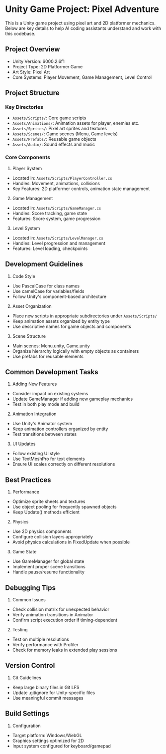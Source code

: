 # Unity Game Project: Pixel Adventure

This is a Unity game project using pixel art and 2D platformer mechanics. Below are key details to help AI coding assistants understand and work with this codebase.

## Project Overview

- Unity Version: 6000.2.6f1
- Project Type: 2D Platformer Game
- Art Style: Pixel Art
- Core Systems: Player Movement, Game Management, Level Control

## Project Structure

### Key Directories
- `Assets/Scripts/`: Core game scripts
- `Assets/Animations/`: Animation assets for player, enemies etc.
- `Assets/Sprites/`: Pixel art sprites and textures
- `Assets/Scenes/`: Game scenes (Menu, Game levels)
- `Assets/Prefabs/`: Reusable game objects
- `Assets/Audio/`: Sound effects and music

### Core Components

1. Player System
- Located in: `Assets/Scripts/PlayerController.cs`
- Handles: Movement, animations, collisions
- Key Features: 2D platformer controls, animation state management

2. Game Management
- Located in: `Assets/Scripts/GameManager.cs`
- Handles: Score tracking, game state
- Features: Score system, game progression

3. Level System 
- Located in: `Assets/Scripts/LevelManager.cs`
- Handles: Level progression and management
- Features: Level loading, checkpoints

## Development Guidelines

1. Code Style
- Use PascalCase for class names
- Use camelCase for variables/fields
- Follow Unity's component-based architecture

2. Asset Organization
- Place new scripts in appropriate subdirectories under `Assets/Scripts/`
- Keep animation assets organized by entity type
- Use descriptive names for game objects and components

3. Scene Structure
- Main scenes: Menu.unity, Game.unity
- Organize hierarchy logically with empty objects as containers
- Use prefabs for reusable elements

## Common Development Tasks

1. Adding New Features
- Consider impact on existing systems
- Update GameManager if adding new gameplay mechanics
- Test in both play mode and build

2. Animation Integration
- Use Unity's Animator system
- Keep animation controllers organized by entity
- Test transitions between states

3. UI Updates
- Follow existing UI style
- Use TextMeshPro for text elements
- Ensure UI scales correctly on different resolutions

## Best Practices

1. Performance
- Optimize sprite sheets and textures
- Use object pooling for frequently spawned objects
- Keep Update() methods efficient

2. Physics
- Use 2D physics components
- Configure collision layers appropriately
- Avoid physics calculations in FixedUpdate when possible

3. Game State
- Use GameManager for global state
- Implement proper scene transitions
- Handle pause/resume functionality

## Debugging Tips

1. Common Issues
- Check collision matrix for unexpected behavior
- Verify animation transitions in Animator
- Confirm script execution order if timing-dependent

2. Testing
- Test on multiple resolutions
- Verify performance with Profiler
- Check for memory leaks in extended play sessions

## Version Control

1. Git Guidelines
- Keep large binary files in Git LFS
- Update .gitignore for Unity-specific files
- Use meaningful commit messages

## Build Settings

1. Configuration
- Target platform: Windows/WebGL
- Graphics settings optimized for 2D
- Input system configured for keyboard/gamepad